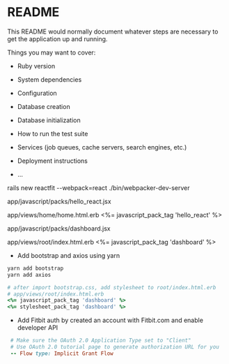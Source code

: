 # README

This README would normally document whatever steps are necessary to get the
application up and running.

Things you may want to cover:

* Ruby version

* System dependencies

* Configuration

* Database creation

* Database initialization

* How to run the test suite

* Services (job queues, cache servers, search engines, etc.)

* Deployment instructions

* ...

rails new reactfit --webpack=react
./bin/webpacker-dev-server

app/javascript/packs/hello_react.jsx

app/views/home/home.html.erb
<%= javascript_pack_tag 'hello_react' %>

app/javascript/packs/dashboard.jsx

app/views/root/index.html.erb
<%= javascript_pack_tag 'dashboard' %>

* Add bootstrap and axios using yarn
```ruby
yarn add bootstrap
yarn add axios

# after import bootstrap.css, add stylesheet to root/index.html.erb
# app/views/root/index.html.erb
<%= javascript_pack_tag 'dashboard' %>
<%= stylesheet_pack_tag 'dashboard' %>

```

* Add Fitbit auth by created an account with Fitbit.com and enable developer API
```ruby
 # Make sure the OAuth 2.0 Application Type set to "Client"
 # Use OAuth 2.0 tutorial page to generate authorization URL for you
 -- Flow type: Implicit Grant Flow
 
```
